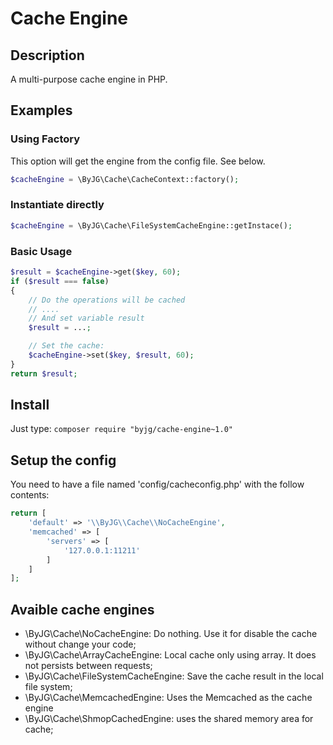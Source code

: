 # Cache Engine

## Description

A multi-purpose cache engine in PHP.

## Examples

### Using Factory

This option will get the engine from the config file. See below.

```php
$cacheEngine = \ByJG\Cache\CacheContext::factory();
```

### Instantiate directly

```php
$cacheEngine = \ByJG\Cache\FileSystemCacheEngine::getInstace();
```

### Basic Usage

```php
$result = $cacheEngine->get($key, 60);
if ($result === false)
{
    // Do the operations will be cached
    // ....
    // And set variable result
    $result = ...;

    // Set the cache:
    $cacheEngine->set($key, $result, 60);
}
return $result;
```

## Install

Just type: `composer require "byjg/cache-engine~1.0"`

## Setup the config

You need to have a file named 'config/cacheconfig.php' with the follow contents:

```php
return [
    'default' => '\\ByJG\\Cache\\NoCacheEngine',
    'memcached' => [
        'servers' => [
            '127.0.0.1:11211'
        ]
    ]
];
```


## Avaible cache engines

* \ByJG\Cache\NoCacheEngine: Do nothing. Use it for disable the cache without change your code;
* \ByJG\Cache\ArrayCacheEngine: Local cache only using array. It does not persists between requests;
* \ByJG\Cache\FileSystemCacheEngine: Save the cache result in the local file system;
* \ByJG\Cache\MemcachedEngine: Uses the Memcached as the cache engine
* \ByJG\Cache\ShmopCachedEngine: uses the shared memory area for cache;

## 

